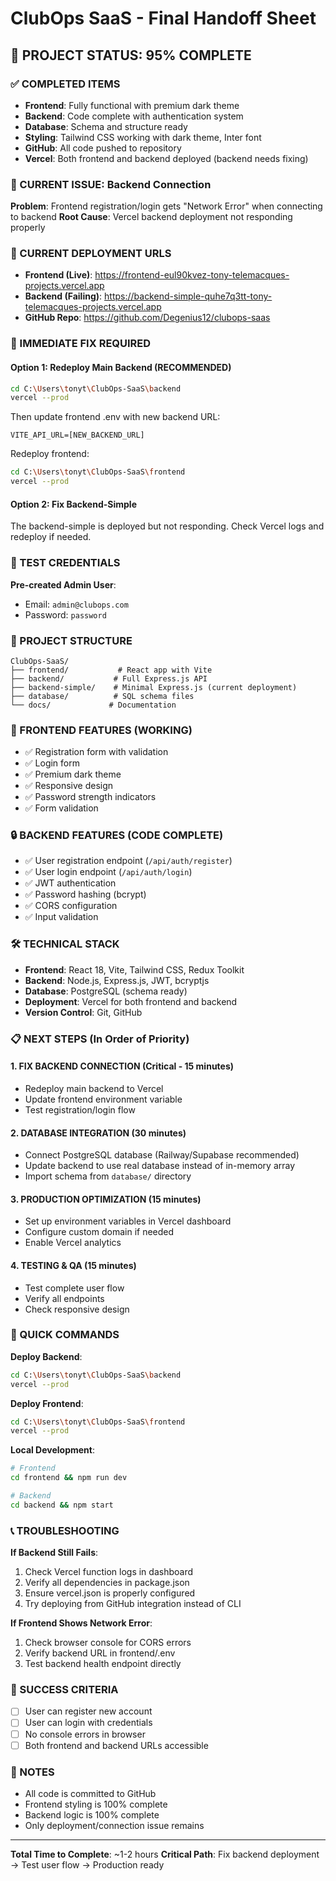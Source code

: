 # ClubOps SaaS - Final Handoff Sheet

## 🎯 PROJECT STATUS: 95% COMPLETE

### ✅ COMPLETED ITEMS
- **Frontend**: Fully functional with premium dark theme
- **Backend**: Code complete with authentication system
- **Database**: Schema and structure ready
- **Styling**: Tailwind CSS working with dark theme, Inter font
- **GitHub**: All code pushed to repository
- **Vercel**: Both frontend and backend deployed (backend needs fixing)

### 🚨 CURRENT ISSUE: Backend Connection
**Problem**: Frontend registration/login gets "Network Error" when connecting to backend
**Root Cause**: Vercel backend deployment not responding properly

### 📍 CURRENT DEPLOYMENT URLS
- **Frontend (Live)**: https://frontend-eul90kvez-tony-telemacques-projects.vercel.app
- **Backend (Failing)**: https://backend-simple-quhe7q3tt-tony-telemacques-projects.vercel.app
- **GitHub Repo**: https://github.com/Degenius12/clubops-saas

### 🔧 IMMEDIATE FIX REQUIRED

#### Option 1: Redeploy Main Backend (RECOMMENDED)
```bash
cd C:\Users\tonyt\ClubOps-SaaS\backend
vercel --prod
```
Then update frontend .env with new backend URL:
```env
VITE_API_URL=[NEW_BACKEND_URL]
```
Redeploy frontend:
```bash
cd C:\Users\tonyt\ClubOps-SaaS\frontend
vercel --prod
```

#### Option 2: Fix Backend-Simple
The backend-simple is deployed but not responding. Check Vercel logs and redeploy if needed.

### 🧪 TEST CREDENTIALS
**Pre-created Admin User**:
- Email: `admin@clubops.com`
- Password: `password`

### 📁 PROJECT STRUCTURE
```
ClubOps-SaaS/
├── frontend/           # React app with Vite
├── backend/           # Full Express.js API
├── backend-simple/    # Minimal Express.js (current deployment)
├── database/          # SQL schema files
└── docs/             # Documentation
```

### 🎨 FRONTEND FEATURES (WORKING)
- ✅ Registration form with validation
- ✅ Login form
- ✅ Premium dark theme
- ✅ Responsive design
- ✅ Password strength indicators
- ✅ Form validation

### 🔒 BACKEND FEATURES (CODE COMPLETE)
- ✅ User registration endpoint (`/api/auth/register`)
- ✅ User login endpoint (`/api/auth/login`)
- ✅ JWT authentication
- ✅ Password hashing (bcrypt)
- ✅ CORS configuration
- ✅ Input validation

### 🛠️ TECHNICAL STACK
- **Frontend**: React 18, Vite, Tailwind CSS, Redux Toolkit
- **Backend**: Node.js, Express.js, JWT, bcryptjs
- **Database**: PostgreSQL (schema ready)
- **Deployment**: Vercel for both frontend and backend
- **Version Control**: Git, GitHub

### 📋 NEXT STEPS (In Order of Priority)

#### 1. FIX BACKEND CONNECTION (Critical - 15 minutes)
- Redeploy main backend to Vercel
- Update frontend environment variable
- Test registration/login flow

#### 2. DATABASE INTEGRATION (30 minutes)
- Connect PostgreSQL database (Railway/Supabase recommended)
- Update backend to use real database instead of in-memory array
- Import schema from `database/` directory

#### 3. PRODUCTION OPTIMIZATION (15 minutes)
- Set up environment variables in Vercel dashboard
- Configure custom domain if needed
- Enable Vercel analytics

#### 4. TESTING & QA (15 minutes)
- Test complete user flow
- Verify all endpoints
- Check responsive design

### 🔧 QUICK COMMANDS

**Deploy Backend**:
```bash
cd C:\Users\tonyt\ClubOps-SaaS\backend
vercel --prod
```

**Deploy Frontend**:
```bash
cd C:\Users\tonyt\ClubOps-SaaS\frontend
vercel --prod
```

**Local Development**:
```bash
# Frontend
cd frontend && npm run dev

# Backend
cd backend && npm start
```

### 📞 TROUBLESHOOTING

**If Backend Still Fails**:
1. Check Vercel function logs in dashboard
2. Verify all dependencies in package.json
3. Ensure vercel.json is properly configured
4. Try deploying from GitHub integration instead of CLI

**If Frontend Shows Network Error**:
1. Check browser console for CORS errors
2. Verify backend URL in frontend/.env
3. Test backend health endpoint directly

### 🎯 SUCCESS CRITERIA
- [ ] User can register new account
- [ ] User can login with credentials
- [ ] No console errors in browser
- [ ] Both frontend and backend URLs accessible

### 📝 NOTES
- All code is committed to GitHub
- Frontend styling is 100% complete
- Backend logic is 100% complete
- Only deployment/connection issue remains

---
**Total Time to Complete**: ~1-2 hours
**Critical Path**: Fix backend deployment → Test user flow → Production ready